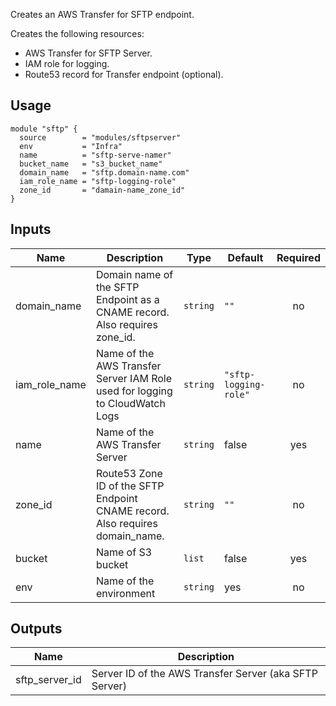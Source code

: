 Creates an AWS Transfer for SFTP endpoint.

Creates the following resources:

* AWS Transfer for SFTP Server.
* IAM role for logging.
* Route53 record for Transfer endpoint (optional).

## Usage

```hcl
module "sftp" {
  source        = "modules/sftpserver"
  env           = "Infra"
  name          = "sftp-serve-namer"
  bucket_name   = "s3_bucket_name"
  domain_name   = "sftp.domain-name.com"
  iam_role_name = "sftp-logging-role"
  zone_id       = "damain-name_zone_id"
}
```

<!-- BEGINNING OF PRE-COMMIT-TERRAFORM DOCS HOOK -->

## Inputs

| Name | Description | Type | Default | Required |
|------|-------------|------|---------|:--------:|
| domain\_name | Domain name of the SFTP Endpoint as a CNAME record.  Also requires zone\_id. | `string` | `""` | no |
| iam\_role\_name | Name of the AWS Transfer Server IAM Role used for logging to CloudWatch Logs | `string` | `"sftp-logging-role"` | no |
| name | Name of the AWS Transfer Server | `string` | false | yes |
| zone\_id | Route53 Zone ID of the SFTP Endpoint CNAME record.  Also requires domain\_name. | `string` | `""` | no |
| bucket | Name of S3 bucket | `list` | false | yes |
| env | Name of the environment | `string` | yes | no |

## Outputs

| Name | Description |
|------|-------------|
| sftp\_server\_id | Server ID of the AWS Transfer Server (aka SFTP Server) |

<!-- END OF PRE-COMMIT-TERRAFORM DOCS HOOK -->